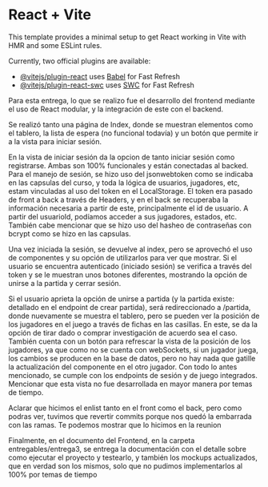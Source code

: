 # React + Vite

This template provides a minimal setup to get React working in Vite with HMR and some ESLint rules.

Currently, two official plugins are available:

- [@vitejs/plugin-react](https://github.com/vitejs/vite-plugin-react/blob/main/packages/plugin-react/README.md) uses [Babel](https://babeljs.io/) for Fast Refresh
- [@vitejs/plugin-react-swc](https://github.com/vitejs/vite-plugin-react-swc) uses [SWC](https://swc.rs/) for Fast Refresh


Para esta entrega, lo que se realizo fue el desarrollo del frontend mediante el uso de React modular, y la integración de este con el backend.  

Se realizó tanto una página de Index, donde se muestran elementos como el tablero, la lista de espera (no funcional todavía) y un botón que permite ir a la vista para iniciar sesión.  

En la vista de iniciar sesión da la opcion de tanto iniciar sesión como registrarse. Ambas son 100% funcionales y están conectadas al backed. Para el manejo de sesión, se hizo uso del jsonwebtoken como se indicaba en las capsulas del curso, y toda la lógica de usuarios, jugadores, etc, estam vinculadas al uso del token en el LocalStorage. El token era pasado de front a back a través de Headers, y en el back se recuperaba la información necesaria a partir de este, principalmente el id de usuario. A partir del usuarioId, podíamos acceder a sus jugadores, estados, etc. También cabe mencionar que se hizo uso del hasheo de contraseñas con bcrypt como se hizo en las capsulas. 

Una vez iniciada la sesión, se devuelve al index, pero se aprovechó el uso de componentes y su opción de utilizarlos para ver que mostrar. Si el usuario se encuentra autenticado (iniciado sesión) se verifica a través del token y se le muestran unos botones diferentes, mostrando la opción de unirse a la partida y cerrar sesión. 

Si el usuario aprieta la opción de unirse a partida (y la partida existe: detallado en el endpoint de crear partida), será redireccionado a /partida, donde nuevamente se muestra el tablero, pero se pueden ver la posición de los jugadores en el juego a través de fichas en las casillas. En este, se da la opción de tirar dado o comprar investigación de acuerdo sea el caso. También cuenta con un botón para refrescar la vista de la posición de los jugadores, ya que como no se cuenta con webSockets, si un jugador juega, los cambios se producen en la base de datos, pero no hay nada que gatille la actualización del componente en el otro jugador. Con todo lo antes mencionado, se cumple con los endpoints de sesión y de juego integrados. Mencionar que esta vista no fue desarrollada en mayor manera por temas de tiempo. 

Aclarar que hicimos el enlist tanto en el front como el back, pero como podras ver, tuvimos que revertir commits porque nos quedó la embarrada con las ramas. Te podemos mostrar que lo hicimos en la reunion

Finalmente, en el documento del Frontend, en la carpeta entregables/entrega3, se entrega la documentación con el detalle sobre como ejecutar el proyecto y testearlo, y también los mockups actualizados, que en verdad son los mismos, solo que no pudimos implementarlos al 100% por temas de tiempo 